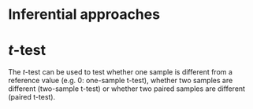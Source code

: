 Inferential approaches
===


# *t*-test
The *t*-test can be used to test whether one sample is different from a reference value (e.g. 0: one-sample t-test), whether two samples are different (two-sample t-test) or whether two paired samples are different (paired t-test).
